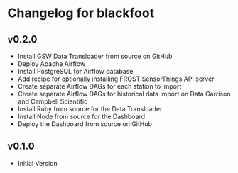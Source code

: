 # Changelog for blackfoot

## v0.2.0

* Install GSW Data Transloader from source on GitHub
* Deploy Apache Airflow
* Install PostgreSQL for Airflow database
* Add recipe for optionally installing FROST SensorThings API server
* Create separate Airflow DAGs for each station to import
* Create separate Airflow DAGs for historical data import on Data Garrison and Campbell Scientific
* Install Ruby from source for the Data Transloader
* Install Node from source for the Dashboard
* Deploy the Dashboard from source on GitHub

## v0.1.0

* Initial Version
